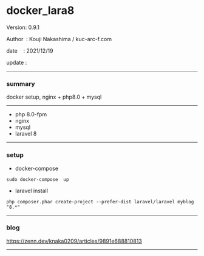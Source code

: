 ﻿# docker_lara8

 Version: 0.9.1

 Author  : Kouji Nakashima / kuc-arc-f.com

 date    : 2021/12/19
 
 update  :

***

### summary

docker setup, nginx + php8.0 + mysql

***
* php 8.0-fpm
* nginx
* mysql
* laravel 8

***
### setup

* docker-compose
```
sudo docker-compose  up
```

* laravel install
```
php composer.phar create-project --prefer-dist laravel/laravel myblog "8.*" 
```

***
### blog

https://zenn.dev/knaka0209/articles/9891e688810813

***
